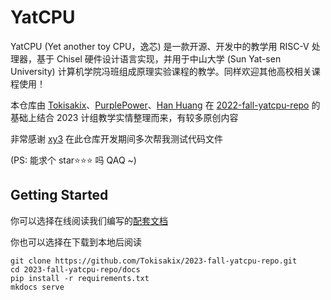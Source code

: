 # YatCPU

YatCPU (Yet another toy CPU，逸芯) 是一款开源、开发中的教学用 RISC-V 处理器，基于 Chisel 硬件设计语言实现，并用于中山大学 (Sun Yat-sen University) 计算机学院冯班组成原理实验课程的教学。同样欢迎其他高校相关课程使用！

本仓库由 [Tokisakix](https://github.com/Tokisakix)、[PurplePower](https://github.com/PurplePower)、[Han Huang](https://github.com/HHTheBest) 在 [2022-fall-yatcpu-repo](https://github.com/hrpccs/2022-fall-yatcpu-repo) 的基础上结合 2023 计组教学实情整理而来，有较多原创内容

非常感谢 [xy3](https://github.com/xy3xy3) 在此仓库开发期间多次帮我测试代码文件

(PS: 能求个 star⭐⭐⭐ 吗 QAQ ~)

## Getting Started

你可以选择在线阅读我们编写的[配套文档](http://www.tokisakix.cn/2023-Fall-YatCPU-Docs/)

你也可以选择在下载到本地后阅读
```
git clone https://github.com/Tokisakix/2023-fall-yatcpu-repo.git
cd 2023-fall-yatcpu-repo/docs
pip install -r requirements.txt
mkdocs serve
```
